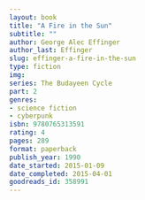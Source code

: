 ```yaml
---
layout: book
title: "A Fire in the Sun"
subtitle: ""
author: George Alec Effinger
author_last: Effinger
slug: effinger-a-fire-in-the-sun
type: fiction
img: 
series: The Budayeen Cycle
part: 2
genres:
- science fiction
- cyberpunk
isbn: 9780765313591
rating: 4
pages: 289
format: paperback
publish_year: 1990
date_started: 2015-01-09
date_completed: 2015-04-01
goodreads_id: 358991
---
```


